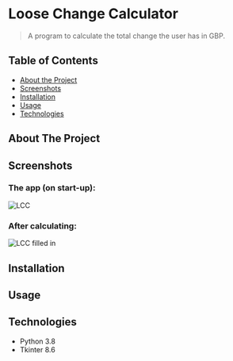 # Loose Change Calculator
> A program to calculate the total change the user has in GBP.


<!-- TABLE OF CONTENTS -->
## Table of Contents
* [About the Project](#about-the-project)
* [Screenshots](#screenshots)
* [Installation](#installation)
* [Usage](#usage)
* [Technologies](#technologies)


<!-- ABOUT THE PROJECT -->
## About The Project


<!-- Screenshots -->
## Screenshots
### The app (on start-up):
![LCC](https://user-images.githubusercontent.com/44094740/98406966-c2b00280-2066-11eb-8773-5f855aa8fdbf.png)

### After calculating:
![LCC filled in](https://user-images.githubusercontent.com/44094740/98407627-e4f65000-2067-11eb-89a2-cabf69c21466.png)


<!-- How to install the program -->
## Installation


<!-- Usage examples -->
## Usage


<!-- Technologies used in development -->
## Technologies
* Python 3.8
* Tkinter 8.6
